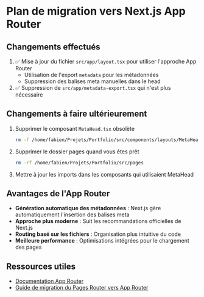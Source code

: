 # Plan de migration vers Next.js App Router

## Changements effectués

1. ✅ Mise à jour du fichier `src/app/layout.tsx` pour utiliser l'approche App Router
   - Utilisation de l'export `metadata` pour les métadonnées
   - Suppression des balises meta manuelles dans le head
2. ✅ Suppression de `src/app/metadata-export.tsx` qui n'est plus nécessaire

## Changements à faire ultérieurement

1. Supprimer le composant `MetaHead.tsx` obsolète

   ```bash
   rm -f /home/fabien/Projets/Portfolio/src/components/layouts/MetaHead.tsx
   ```

2. Supprimer le dossier pages quand vous êtes prêt

   ```bash
   rm -rf /home/fabien/Projets/Portfolio/src/pages
   ```

3. Mettre à jour les imports dans les composants qui utilisaient MetaHead

## Avantages de l'App Router

- **Génération automatique des métadonnées** : Next.js gère automatiquement l'insertion des balises meta
- **Approche plus moderne** : Suit les recommandations officielles de Next.js
- **Routing basé sur les fichiers** : Organisation plus intuitive du code
- **Meilleure performance** : Optimisations intégrées pour le chargement des pages

## Ressources utiles

- [Documentation App Router](https://nextjs.org/docs/app)
- [Guide de migration du Pages Router vers App Router](https://nextjs.org/docs/app/building-your-application/upgrading/app-router-migration)
